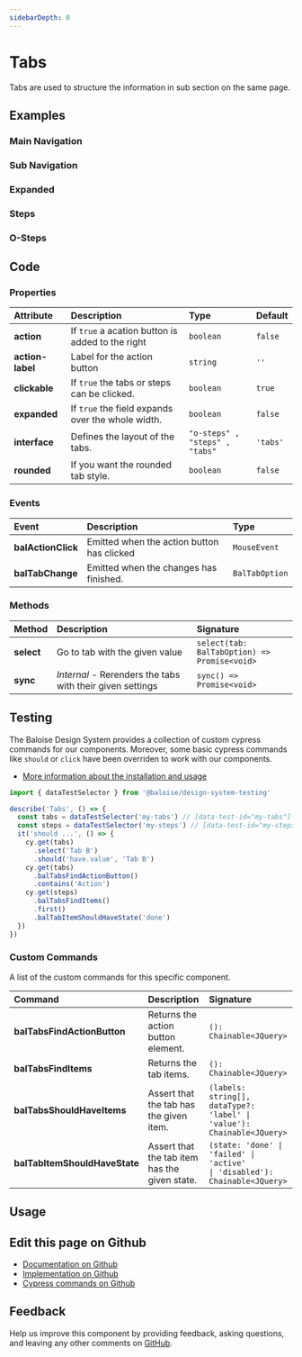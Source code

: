 ```yaml
---
sidebarDepth: 0
---
```


# Tabs


<!-- START: human documentation top -->

Tabs are used to structure the information in sub section on the same page.

<!-- END: human documentation top -->

<ClientOnly><docs-component-tabs></docs-component-tabs></ClientOnly>


## Examples

### Main Navigation

<ClientOnly><docs-demo-bal-tabs-103></docs-demo-bal-tabs-103></ClientOnly>


### Sub Navigation

<ClientOnly><docs-demo-bal-tabs-104></docs-demo-bal-tabs-104></ClientOnly>


### Expanded

<ClientOnly><docs-demo-bal-tabs-105></docs-demo-bal-tabs-105></ClientOnly>


### Steps

<ClientOnly><docs-demo-bal-tabs-106></docs-demo-bal-tabs-106></ClientOnly>


### O-Steps

<ClientOnly><docs-demo-bal-tabs-107></docs-demo-bal-tabs-107></ClientOnly>



## Code



### Properties


| Attribute        | Description                                       | Type                                      | Default             |
| :--------------- | :------------------------------------------------ | :---------------------------------------- | :------------------ |
| **action**       | If `true` a acation button is added to the right  | <code>boolean</code>                      | <code>false</code>  |
| **action-label** | Label for the action button                       | <code>string</code>                       | <code>''</code>     |
| **clickable**    | If `true` the tabs or steps can be clicked.       | <code>boolean</code>                      | <code>true</code>   |
| **expanded**     | If `true` the field expands over the whole width. | <code>boolean</code>                      | <code>false</code>  |
| **interface**    | Defines the layout of the tabs.                   | <code>"o-steps" , "steps" , "tabs"</code> | <code>'tabs'</code> |
| **rounded**      | If you want the rounded tab style.                | <code>boolean</code>                      | <code>false</code>  |

### Events


| Event              | Description                                | Type                      |
| :----------------- | :----------------------------------------- | :------------------------ |
| **balActionClick** | Emitted when the action button has clicked | <code>MouseEvent</code>   |
| **balTabChange**   | Emitted when the changes has finished.     | <code>BalTabOption</code> |

### Methods


| Method     | Description                                               | Signature                                                           |
| :--------- | :-------------------------------------------------------- | :------------------------------------------------------------------ |
| **select** | Go to tab with the given value                            | <code>select(tab: BalTabOption) =&#62; Promise&#60;void&#62;</code> |
| **sync**   | *Internal* - Rerenders the tabs with their given settings | <code>sync() =&#62; Promise&#60;void&#62;</code>                    |

## Testing

The Baloise Design System provides a collection of custom cypress commands for our components. Moreover, some basic cypress commands like `should` or `click` have been overriden to work with our components.

- [More information about the installation and usage](/components/tooling/testing.html)

<!-- START: human documentation testing -->

```typescript
import { dataTestSelector } from '@baloise/design-system-testing'

describe('Tabs', () => {
  const tabs = dataTestSelector('my-tabs') // [data-test-id="my-tabs"]
  const steps = dataTestSelector('my-steps') // [data-test-id="my-steps"]
  it('should ...', () => {
    cy.get(tabs)
      .select('Tab B')
      .should('have.value', 'Tab B')
    cy.get(tabs)
      .balTabsFindActionButton()
      .contains('Action')
    cy.get(steps)
      .balTabsFindItems()
      .first()
      .balTabItemShouldHaveState('done')
  })
})
```

<!-- END: human documentation testing -->

### Custom Commands

A list of the custom commands for this specific component.

| Command                       | Description                                    | Signature                                                                                                       |
| :---------------------------- | :--------------------------------------------- | :-------------------------------------------------------------------------------------------------------------- |
| **balTabsFindActionButton**   | Returns the action button element.             | <code>(): Chainable&#60;JQuery&#62;</code>                                                                      |
| **balTabsFindItems**          | Returns the tab items.                         | <code>(): Chainable&#60;JQuery&#62;</code>                                                                      |
| **balTabsShouldHaveItems**    | Assert that the tab has the given item.        | <code>(labels: string[], dataType?: 'label'  &#124;  'value'): Chainable&#60;JQuery&#62;</code>                 |
| **balTabItemShouldHaveState** | Assert that the tab item has the  given state. | <code>(state: 'done'  &#124;  'failed'  &#124;  'active'  &#124;  'disabled'): Chainable&#60;JQuery&#62;</code> |

## Usage

<!-- START: human documentation usage -->

<!-- END: human documentation usage -->



## Edit this page on Github

* [Documentation on Github](https://github.com/baloise/design-system/blob/master/docs/src/components/components/bal-tabs.md)
* [Implementation on Github](https://github.com/baloise/design-system/blob/master/packages/components/src/components/bal-tabs)
* [Cypress commands on Github](https://github.com/baloise/design-system/blob/master/packages/testing/src/commands)

## Feedback

Help us improve this component by providing feedback, asking questions, and leaving any other comments on [GitHub](https://github.com/baloise/design-system/issues/new).

